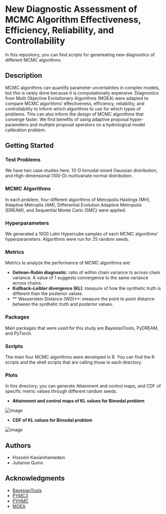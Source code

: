 # New Diagnostic Assessment of MCMC Algorithm Effectiveness, Efficiency, Reliability, and Controllability

In this repository, you can find scripts for genereating new diagnostics of different MCMC algorithms. 

## Description

MCMC algorithms can quantify parameter uncertainties in complex models, but this is rarely done because it is computationally expensive. Diagnostics from Multi Objective Evolutionary Algorithms (MOEA) were adapted to compare MCMC algorithms’ effectiveness, efficiency, reliability, and controllability to inform which algorithms to use for which types of problems. This can also inform the design of MCMC algorithms that converge faster. We find benefits of using adaptive proposal hyper-parameters and multiple proposal operators on a hydrological model calibration problem.

## Getting Started

### Test Problems

We have two case studies here. 10-D bimodal mixed Gaussian distribution, and High-dimensional (100-D) multivariate normal distribution. 

### MCMC Algorithms

In each problem, four different algorithms of Metropolis Hastings (MH), Adaptive Metroplis (AM), Differential Evolution Adaptive Metropolis (DREAM), and Sequential Monte Carlo (SMC) were applied. 

### Hyperparameters

We generated a 1000 Latin Hypercube samples of each MCMC algorithms’ hyperparameters. Algorithms were run for 25 random seeds.

### Metrics

Metrics to analyze the performance of MCMC algorithms are:

* **Gelman-Rubin diagnostic**: ratio of within chain variance to across chain variance. A value of 1 suggests convergence to the same variance across chains.
* **Kullback–Leibler divergence (KL)**: measure of how the synthetic truth is different than the posterior values.
* ** Wasserstein Distance (WD)**: measure the point to point distance between the synthetic truth and posterior values.


### Packages

Main packages that were used for this study are BayesianTools, PyDREAM, and PyTorch. 

### Scripts

The main four MCMC algorithms were developed in R. You can find the R scripts and the shell scripts that are calling those in each directory. 

### Plots

In this directory, you can generate Attainment and control maps, and CDF of specific metric values through different random seeds.

* **Attainment and control maps of KL values for Bimodal problem**

![image](https://user-images.githubusercontent.com/54559577/198050022-834ddc9f-1434-4990-87a6-8f57eabefffc.png)


* **CDF of  KL values for Bimodal problem**


![image](https://user-images.githubusercontent.com/54559577/198050266-ff67b9c8-220e-485c-a6a9-31d9e6a4df09.png)


## Authors

* Hossein Kavianihamedani
* Julianne Quinn


## Acknowledgments

* [BayesianTools](https://github.com/florianhartig/BayesianTools)
* [PYMC3](https://github.com/pymc-devs/pymc)
* [PYHMC](https://github.com/rmcgibbo/pyhmc)
* [MOEA](https://www.sciencedirect.com/science/article/pii/S0309170816300896)
